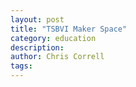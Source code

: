 ```yaml
--- 
layout: post
title: "TSBVI Maker Space" 
category: education
description:
author: Chris Correll
tags: 
--- 
```

